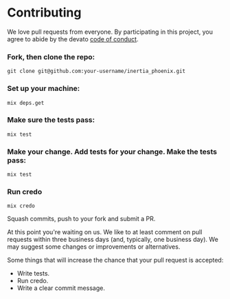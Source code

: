 # Contributing

We love pull requests from everyone. By participating in this project, you
agree to abide by the devato [code of conduct](CODE_OF_CONDUCT.md).

### Fork, then clone the repo:

    git clone git@github.com:your-username/inertia_phoenix.git

### Set up your machine:

    mix deps.get

### Make sure the tests pass:

    mix test

### Make your change. Add tests for your change. Make the tests pass:

    mix test

### Run credo

    mix credo

Squash commits, push to your fork and submit a PR.

At this point you're waiting on us. We like to at least comment on pull requests
within three business days (and, typically, one business day). We may suggest
some changes or improvements or alternatives.

Some things that will increase the chance that your pull request is accepted:

* Write tests.
* Run credo.
* Write a clear commit message.
